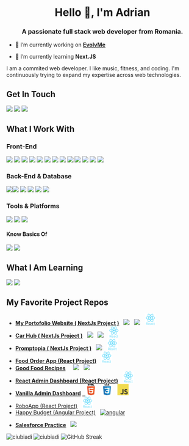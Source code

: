 <h1 align="center" color="white">Hello 👋, I'm Adrian</h1>
<h3 align="center" color="white">A passionate full stack web developer from Romania.</h3>

- 🔭 I’m currently working on <a href="https://github.com/ciubiadi/EvolvMe"><strong>EvolvMe</strong></a>

- 🌱 I’m currently learning **Next.JS**

<!-- # Hello 👋, I'm Adrian.  -->
I am a commited web developer. I like music, fitness, and coding. I'm continuously trying to expand my expertise across web technologies.

## Get In Touch
<a href="mailto:ciubucciu.adrianalbert@gmail.com"><img src="https://img.shields.io/badge/Gmail-D14836?style=for-the-badge&logo=gmail&logoColor=white"></a> <a href="https://www.linkedin.com/in/adrian-albert-ciubucciu/"><img src="https://img.shields.io/badge/LinkedIn-0077B5?style=for-the-badge&logo=linkedin&logoColor=white"></a> <a href="https://adrian-ciubucciu.vercel.app"><img src="https://img.shields.io/badge/portfolio-0A0A0A?style=for-the-badge&logo=dev.to&logoColor=white"></a> 

## What I Work With
### Front-End
<p><img src="https://img.shields.io/badge/HTML5-E34F26?style=for-the-badge&logo=html5&logoColor=white"> <img src="https://img.shields.io/badge/CSS3-1572B6?style=for-the-badge&logo=css3&logoColor=white"> <img src="https://img.shields.io/badge/Sass-CC6699?style=for-the-badge&logo=sass&logoColor=white"> <img src="https://img.shields.io/badge/Bootstrap-563D7C?style=for-the-badge&logo=bootstrap&logoColor=white"> <img src="https://img.shields.io/badge/JavaScript-F7DF1E?style=for-the-badge&logo=javascript&logoColor=black"> <img src="https://img.shields.io/badge/TypeScript-007ACC?style=for-the-badge&logo=typescript&logoColor=white"> <img src="https://img.shields.io/badge/jQuery-0769AD?style=for-the-badge&logo=jquery&logoColor=white"> <img src="https://img.shields.io/badge/React-20232A?style=for-the-badge&logo=react&logoColor=61DAFB"> <img src="https://img.shields.io/badge/Redux-593D88?style=for-the-badge&logo=redux&logoColor=white"> <img src="https://img.shields.io/badge/next.js-000000?style=for-the-badge&logo=nextdotjs&logoColor=white"> <img src="https://img.shields.io/badge/Vue.js-35495E?style=for-the-badge&logo=vue.js&logoColor=4FC08D"> <img src="https://img.shields.io/badge/Angular-DD0031?style=for-the-badge&logo=angular&logoColor=white"> <img src="https://img.shields.io/badge/Salesforce-00A1E0?style=for-the-badge&logo=Salesforce&logoColor=white"></p>

### Back-End & Database
<p><img src="https://img.shields.io/badge/PHP-777BB4?style=for-the-badge&logo=php&logoColor=white"><img src="https://img.shields.io/badge/Java-ED8B00?style=for-the-badge&logo=openjdk&logoColor=white"> <img src="https://img.shields.io/badge/SQLite-07405E?style=for-the-badge&logo=sqlite&logoColor=white"> <img src="	https://img.shields.io/badge/PostgreSQL-316192?style=for-the-badge&logo=postgresql&logoColor=white"> <img src="https://img.shields.io/badge/MySQL-00000F?style=for-the-badge&logo=mysql&logoColor=white"> <img src="https://img.shields.io/badge/Salesforce-00A1E0?style=for-the-badge&logo=Salesforce&logoColor=white"></p> 

### Tools & Platforms
<p><img src="https://img.shields.io/badge/Microsoft_Azure-0089D6?style=for-the-badge&logo=microsoft-azure&logoColor=whiteL"> <img src="https://img.shields.io/badge/GIT-E44C30?style=for-the-badge&logo=git&logoColor=white"> <img src="https://img.shields.io/badge/Jira-0052CC?style=for-the-badge&logo=Jira&logoColor=white"></p>

#### Know Basics Of
<p><img src="https://img.shields.io/badge/Tailwind_CSS-38B2AC?style=for-the-badge&logo=tailwind-css&logoColor=white"> <img src="https://img.shields.io/badge/Laravel-FF2D20?style=for-the-badge&logo=laravel&logoColor=white"> </p>

## What I Am Learning
<img src="https://img.shields.io/badge/next.js-000000?style=for-the-badge&logo=nextdotjs&logoColor=white"> <img src="https://img.shields.io/badge/MongoDB-4EA94B?style=for-the-badge&logo=mongodb&logoColor=whiteURL"></p> 

## My Favorite Project Repos
<!-- * <a href="https://github.com/ciubiadi/#1">1st Project</a> - 1st Project to present -->
<!-- * <a href="https://github.com/ciubiadi/Games-Tour-App-Angular12">Games Tour App</a> <a href="https://angular.io" target="_blank" rel="noreferrer"><img src="https://angular.io/assets/images/logos/angular/angular.svg" alt="angular" width="40" height="40"/></a>  -->
* <strong><a href="https://github.com/ciubiadi/Portofolio-Website">My Portofolio Website ( NextJs Project )</a></strong>  &nbsp;  <a href="https://nextjs.org/"><img src="https://img.shields.io/badge/next.js-000000?style=for-the-badge&logo=nextdotjs&logoColor=white"></a>  &nbsp; <img src="https://img.shields.io/badge/TypeScript-007ACC?style=for-the-badge&logo=typescript&logoColor=white&color=black"> &nbsp;  <a href="https://reactjs.org/" target="_blank" rel="noreferrer"><img src="https://raw.githubusercontent.com/devicons/devicon/master/icons/react/react-original-wordmark.svg" alt="react" width="30" height="30"/></a>
* <strong><a href="https://github.com/ciubiadi/CarsHub/tree/client-side-rendered">Car Hub ( NextJs Project )</a></strong>  &nbsp;  <a href="https://nextjs.org/"><img src="https://img.shields.io/badge/next.js-000000?style=for-the-badge&logo=nextdotjs&logoColor=white"></a>  &nbsp; <img src="https://img.shields.io/badge/TypeScript-007ACC?style=for-the-badge&logo=typescript&logoColor=white&color=black"> &nbsp;  <a href="https://reactjs.org/" target="_blank" rel="noreferrer"><img src="https://raw.githubusercontent.com/devicons/devicon/master/icons/react/react-original-wordmark.svg" alt="react" width="30" height="30"/></a>
* <strong><a href="https://github.com/ciubiadi/Promptopia">Promptopia ( NextJs Project )</a></strong>  &nbsp;  <a href="https://nextjs.org/"><img src="https://img.shields.io/badge/next.js-000000?style=for-the-badge&logo=nextdotjs&logoColor=white"></a>  &nbsp;  <a href="https://reactjs.org/" target="_blank" rel="noreferrer"><img src="https://raw.githubusercontent.com/devicons/devicon/master/icons/react/react-original-wordmark.svg" alt="react" width="30" height="30"/></a>
* <strong><a href="https://github.com/ciubiadi/My-Learning-Journey/tree/React/Udemy-Complete-Guide/The-Food-Order-App-Project">Food Order App (React Project)</a></strong>  &nbsp;  <a href="https://reactjs.org/" target="_blank" rel="noreferrer"> <img src="https://raw.githubusercontent.com/devicons/devicon/master/icons/react/react-original-wordmark.svg" alt="react" width="30" height="30"/></a>
* <strong><a href="https://github.com/ciubiadi/Good-Food-Recipes">Good Food Recipes</a></strong> &nbsp; &nbsp; <img src="https://img.shields.io/badge/Vue.js-35495E?style=for-the-badge&logo=vuedotjs&logoColor=4FC08D" /> &nbsp; <img src="https://img.shields.io/badge/TypeScript-007ACC?style=for-the-badge&logo=typescript&logoColor=white&color=black">
* <strong><a href="https://github.com/ciubiadi/React-Admin-Dashboard">React Admin Dashboard (React Project)</a></strong>  &nbsp;  <a href="https://reactjs.org/" target="_blank" rel="noreferrer"><img src="https://raw.githubusercontent.com/devicons/devicon/master/icons/react/react-original-wordmark.svg" alt="react" width="30" height="30"/></a>
* <strong><a href="https://github.com/ciubiadi/Vanilla-Admin-Dashboard">Vanilla Admin Dashboard</a></strong> <a href="https://www.w3.org/html/" target="_blank" rel="noreferrer"> &nbsp; <img src="https://raw.githubusercontent.com/devicons/devicon/master/icons/html5/html5-original-wordmark.svg" alt="html5" width="30" height="30"/></a>  &nbsp;  <a href="https://www.w3schools.com/css/" target="_blank" rel="noreferrer"> <img src="https://raw.githubusercontent.com/devicons/devicon/master/icons/css3/css3-original-wordmark.svg" alt="css3" width="30" height="30"/></a>  &nbsp;  <a href="https://developer.mozilla.org/en-US/docs/Web/JavaScript" target="_blank" rel="noreferrer"><img src="https://raw.githubusercontent.com/devicons/devicon/master/icons/javascript/javascript-original.svg" alt="javascript" width="30" height="30"/></a> 
* <a href="https://github.com/ciubiadi/RoboApp">RoboApp (React Project)</a>  &nbsp;  <a href="https://reactjs.org/" target="_blank" rel="noreferrer"> <img src="https://raw.githubusercontent.com/devicons/devicon/master/icons/react/react-original-wordmark.svg" alt="react" width="30" height="30"/></a>
* <a href="https://github.com/ciubiadi/SDA_FinalProject_HappyBudget">Happy Budget (Angular Project)</a>  &nbsp;  <a href="https://angular.io" target="_blank" rel="noreferrer"><img src="https://angular.io/assets/images/logos/angular/angular.svg" alt="angular" width="30" height="30"/></a>
<!--* <strong><a href="https://github.com/ciubiadi/VueJS_CRUD-Table">CRUD Table with VueJS</a></strong> <a href="https://vuejs.org/" target="_blank" rel="noreferrer"> <img src="https://raw.githubusercontent.com/devicons/devicon/master/icons/vuejs/vuejs-original-wordmark.svg" alt="vuejs" width="30" height="30"/></a> -->
* <strong><a href="https://github.com/ciubiadi/Salesforce-Portofolio">Salesforce Practice</a></strong>  &nbsp;  <a href="https://salesforce.com/" target="_blank" rel="noreferrer"><img src="https://img.shields.io/badge/Salesforce-00A1E0?style=for-the-badge&logo=Salesforce&logoColor=white"></a>
<div display="inline">
<img width="26.5%" src="https://github-readme-stats.vercel.app/api/top-langs?username=ciubiadi&show_icons=true&locale=en&layout=compact&theme=dark" alt="ciubiadi" />
<img width="35%" src="https://github-readme-stats.vercel.app/api?username=ciubiadi&show_icons=true&locale=en&theme=dark" alt="ciubiadi" />
<img width="37%" src="https://streak-stats.demolab.com?user=ciubiadi&hide_longest_streak=true&theme=dark" alt="GitHub Streak" />
</div>
